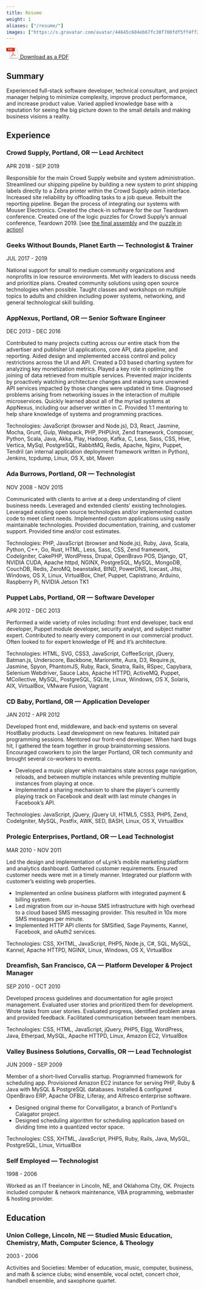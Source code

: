 ```yaml
---
title: Resume
weight: 1
aliases: ["/resume/"]
images: ["https://s.gravatar.com/avatar/44645c684eb67fc38f700fdf5ff4ff2c?s=400"]
---
```


<span class="no-print">[![](/icons/adobe-pdf.png) Download as a PDF](/resume-download.pdf)<span>

## Summary

Experienced full-stack software developer, technical consultant, and project manager helping to minimize complexity, improve product performance, and increase product value. Varied applied knowledge base with a reputation for seeing the big picture down to the small details and making business visions a reality.

## Experience

### Crowd Supply, Portland, OR <span class="job-position">— Lead Architect</span>
<span class="date">APR 2018 - SEP 2019</span>

Responsible for the main Crowd Supply website and system administration. Streamlined our shipping pipeline by building a new system to print shipping labels directly to a Zebra printer within the Crowd Supply admin interface. Increased site reliability by offloading tasks to a job queue. Rebuilt the reporting pipeline. Began the process of integrating our systems with Mouser Electronics. Created the check-in software for the our Teardown conference. Created one of the logic puzzles for Crowd Supply’s annual conference, Teardown 2019.<span class="no-print"> [see [the final assembly](https://www.instagram.com/p/BzEYKXlBN2w/) and the [puzzle in action](https://www.instagram.com/p/BzFBlGFB-I8/)]</span>

### Geeks Without Bounds, Planet Earth <span class="job-position">— Technologist & Trainer</span>
<span class="date">JUL 2017 - 2019</span>

National support for small to medium community organizations and nonprofits in low resource environments. Met with leaders to discuss needs and prioritize plans. Created community solutions using open source technologies when possible. Taught classes and workshops on multiple topics to adults and children including power systems, networking, and general technological skill building.

### AppNexus, Portland, OR <span class="job-position">— Senior Software Engineer</span>
<span class="date">DEC 2013 - DEC 2016</span>

Contributed to many projects cutting across our entire stack from the advertiser and publisher UI applications, core API, data pipeline, and reporting. Aided design and implemented access control and policy restrictions across the UI and API. Created a D3 based charting system for analyzing key monetization metrics. Played a key role in optimizing the joining of data retrieved from multiple services. Prevented major incidents by proactively watching architecture changes and making sure unowned API services impacted by those changes were updated in time. Diagnosed problems arising from networking issues in the interaction of multiple microservices. Quickly learned about all of the myriad systems at AppNexus, including our adserver written in C. Provided 1:1 mentoring to help share knowledge of systems and programming practices.

Technologies: JavaScript (browser and Node.js), D3, React, Jasmine, Mocha, Grunt, Gulp, Webpack, PHP, PHPUnit, Zend framework, Composer, Python, Scala, Java, Akka, Play, Hadoop, Kafka, C, Less, Sass, CSS, Hive, Vertica, MySql, PostgreSQL, RabbitMQ, Redis, Apache, Nginx, Puppet, Tendril (an internal application deployment framework written in Python), Jenkins, tcpdump, Linux, OS X, sbt, Maven

### Ada Burrows, Portland, OR <span class="job-position">— Technologist</span>
<span class="date">NOV 2008 - NOV 2015</span>

Communicated with clients to arrive at a deep understanding of client business needs. Leveraged and extended clients’ existing technologies. Leveraged existing open source technologies and/or implemented custom code to meet client needs. Implemented custom applications using easily maintainable technologies. Provided documentation, training, and customer support. Provided time and/or cost estimates.

Technologies: PHP, JavaScript (browser and Node.js), Ruby, Java, Scala, Python, C++, Go, Rust, HTML, Less, Sass, CSS, Zend framework, CodeIgniter, CakePHP, WordPress, Drupal, OpenBravo POS, Django, QT, NVIDIA CUDA, Apache httpd, NGINX, PostgreSQL, MySQL, MongoDB, CouchDB, Redis, ZeroMQ, beanstalkd, BIND, PowerDNS, Icecast, Jitsi, Windows, OS X, Linux, VirtualBox, Chef, Puppet, Capistrano, Arduino, Raspberry Pi, NVIDIA Jetson TK1

### Puppet Labs, Portland, OR <span class="job-position">— Software Developer</span>
<span class="date">APR 2012 - DEC 2013</span>

Performed a wide variety of roles including: front end developer, back end developer, Puppet module developer, security analyst, and subject matter expert. Contributed to nearly every component in our commercial product. Often looked to for expert knowledge of PE and it’s architecture.

Technologies: HTML, SVG, CSS3, JavaScript, CoffeeScript, jQuery, Batman.js, Underscore, Backbone, Marionette, Aura, D3, Require.js, Jasmine, Spyon, PhantomJS, Ruby, Rack, Sinatra, Rails, RSpec, Capybara, Selenium Webdriver, Sauce Labs, Apache HTTPD, ActiveMQ, Puppet, MCollective, MySQL, PostgreSQL, SQLite, Linux, Windows, OS X, Solaris, AIX, VirtualBox, VMware Fusion, Vagrant

### CD Baby, Portland, OR <span class="job-position">— Application Developer</span>
<span class="date">JAN 2012 - APR 2012</span>

Developed front end, middleware, and back-end systems on several HostBaby products. Lead development on new features. Initiated pair programming sessions. Mentored our front-end developer. When hard bugs hit, I gathered the team together in group brainstorming sessions. Encouraged coworkers to join the larger Portland, OR tech community and brought several co-workers to events.

* Developed a music player which maintains state across page navigation, reloads, and between multiple instances while preventing multiple instances from playing at once.
* Implemented a sharing mechanism to share the player's currently playing track on Facebook and dealt with last minute changes in Facebook’s API.

Technologies: JavaScript, jQuery, jQuery UI, HTML5, CSS3, PHP5, Zend, CodeIgniter, MySQL, Postfix, AWK, SED, BASH, Linux, OS X, VirtualBox

### Prolegic Enterprises, Portland, OR <span class="job-position">— Lead Technologist</span>
<span class="date">MAR 2010 - NOV 2011</span>

Led the design and implementation of uLynk’s mobile marketing platform and analytics dashboard. Gathered customer requirements. Ensured customer needs were met in a timely manner. Integrated our platform with customer’s existing web properties.

* Implemented an online business platform with integrated payment & billing system.
* Led migration from our in-house SMS infrastructure with high overhead to a cloud based SMS messaging provider. This resulted in 10x more SMS messages per minute.
* Implemented HTTP API clients for SMSified, Sage Payments, Kannel, Facebook, and oAuth2 services.

Technologies: CSS, XHTML, JavaScript, PHP5, Node.js, C#, SQL, MySQL, Kannel, Apache HTTPD, NGINX, Linux, Windows, OS X, VirtualBox

### Dreamfish, San Francisco, CA <span class="job-position">— Platform Developer & Project Manager</span>
<span class="date">SEP 2010 - OCT 2010</span>

Developed process guidelines and documentation for agile project management. Evaluated user stories and prioritized them for development. Wrote tasks from user stories. Evaluated progress, identified problem areas and provided feedback. Facilitated communication between team members.

Technologies: CSS, HTML, JavaScript, jQuery, PHP5, Elgg, WordPress, Java, Etherpad, MySQL, Apache HTTPD, Linux, Amazon EC2, VirtualBox

### Valley Business Solutions, Corvallis, OR <span class="job-position">— Lead Technologist</span>
<span class="date">JUN 2009 - SEP 2009</span>

Member of a short-lived Corvallis startup. Programmed framework for scheduling app. Provisioned Amazon EC2 instance for serving PHP, Ruby & Java with MySQL & PostgreSQL databases. Installed & configured OpenBravo ERP, Apache OFBiz, Liferay, and Alfresco enterprise software.

* Designed original theme for Corvalligator, a branch of Portland's Calagator project.
* Designed scheduling algorithm for scheduling application based on dividing time into a quantized vector space.

Technologies: CSS, XHTML, JavaScript, PHP5, Ruby, Rails, Java, MySQL, PostgreSQL, Linux, VirtualBox

### Self Employed <span class="job-position">— Technologist</span>
<span class="date">1998 - 2006</span>

Worked as an IT freelancer in Lincoln, NE, and Oklahoma City, OK. Projects included computer & network maintenance, VBA programming, webmaster & hosting provider.

## Education

### Union College, Lincoln, NE <span class="job-position">— Studied Music Education, Chemistry, Math, Computer Science, & Theology</span>
<span class="date">2003 - 2006</span>

Activities and Societies: Member of education, music, computer, business, and math & science clubs; wind ensemble, vocal octet, concert choir, handbell ensemble, and saxophone quartet.
